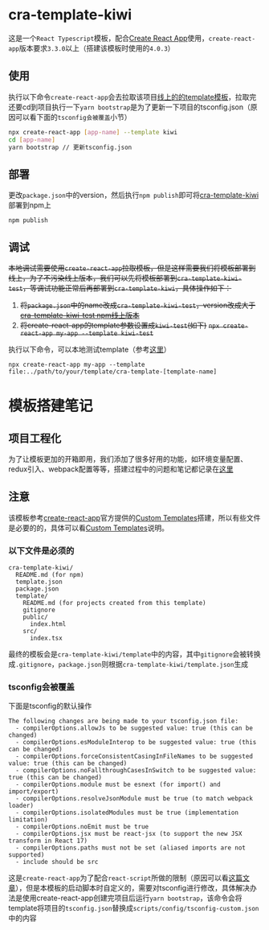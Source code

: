 # cra-template-kiwi

这是一个`React Typescript`模板，配合[Create React App](https://github.com/facebook/create-react-app)使用，`create-react-app`版本要求`3.3.0`以上（搭建该模板时使用的`4.0.3`）

## 使用
执行以下命令`create-react-app`会去拉取该项目[线上的的template模板](https://www.npmjs.com/package/cra-template-kiwi)，拉取完还要cd到项目执行一下`yarn bootstrap`是为了更新一下项目的tsconfig.json（原因可以看下面的`tsconfig会被覆盖`小节）

```sh
npx create-react-app [app-name] --template kiwi
cd [app-name]
yarn bootstrap // 更新tsconfig.json
```

## 部署
更改`package.json`中的version，然后执行`npm publish`即可将[cra-template-kiwi](https://www.npmjs.com/package/cra-template-kiwi)部署到npm上
```
npm publish
```

## 调试

~~本地调试需要使用`create-react-app`拉取模板，但是这样需要我们将模板部署到线上，为了不污染线上版本，我们可以先将模板部署到`cra-template-kiwi-test`，等调试功能正常后再部署到`cra-template-kiwi`，具体操作如下：~~

1. ~~将`package.json`中的name改成`cra-template-kiwi-test`，version改成大于[cra-template-kiwi-test npm线上版本](https://www.npmjs.com/package/cra-template-kiwi-test)~~
2. ~~将create-react-app的template参数设置成`kiwi-test`(如下)~~
~~```npx create-react-app my-app --template kiwi-test```~~

执行以下命令，可以本地测试template（参考[这里](https://create-react-app.dev/docs/custom-templates/#testing-a-template)）
```
npx create-react-app my-app --template file:../path/to/your/template/cra-template-[template-name]
```

# 模板搭建笔记

## 项目工程化
为了让模板更加的开箱即用，我们添加了很多好用的功能，如环境变量配置、redux引入、webpack配置等等，搭建过程中的问题和笔记都记录在[这里](./README_FOR_TEMPLATE.md)

## 注意
该模板参考[create-react-app](https://github.com/facebook/create-react-app)官方提供的[Custom Templates](https://create-react-app.dev/docs/custom-templates)搭建，所以有些文件是必要的的，具体可以看[Custom Templates](https://create-react-app.dev/docs/custom-templates)说明。

### 以下文件是必须的
```
cra-template-kiwi/
  README.md (for npm)
  template.json
  package.json
  template/
    README.md (for projects created from this template)
    gitignore
    public/
      index.html
    src/
      index.tsx
```
最终的模板会是`cra-template-kiwi/template`中的内容，其中`gitignore`会被转换成`.gitignore`，`package.json`则根据`cra-template-kiwi/template.json`生成

### tsconfig会被覆盖
下面是tsconfig的默认操作

```
The following changes are being made to your tsconfig.json file:
  - compilerOptions.allowJs to be suggested value: true (this can be changed)
  - compilerOptions.esModuleInterop to be suggested value: true (this can be changed)
  - compilerOptions.forceConsistentCasingInFileNames to be suggested value: true (this can be changed)
  - compilerOptions.noFallthroughCasesInSwitch to be suggested value: true (this can be changed)
  - compilerOptions.module must be esnext (for import() and import/export)
  - compilerOptions.resolveJsonModule must be true (to match webpack loader)
  - compilerOptions.isolatedModules must be true (implementation limitation)
  - compilerOptions.noEmit must be true
  - compilerOptions.jsx must be react-jsx (to support the new JSX transform in React 17)
  - compilerOptions.paths must not be set (aliased imports are not supported)
  - include should be src
```

这是`create-react-app`为了配合`react-script`所做的限制（原因可以看[这篇文章](https://zhuanlan.zhihu.com/p/315220794)），但是本模板的启动脚本时自定义的，需要对tsconfig进行修改，具体解决办法是使用create-react-app创建完项目后运行`yarn bootstrap`，该命令会将template将项目的`tsconfig.json`替换成`scripts/config/tsconfig-custom.json`中的内容
